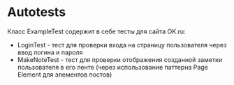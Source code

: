 # Autotests
Класс ExampleTest содержит в себе тесты для сайта OK.ru:
  * LoginTest - тест для проверки входа на страницу пользователя через ввод логина и пароля
  * MakeNoteTest - тест для проверки отображения созданной заметки пользователя в его ленте (через использование паттерна Page Element для элементов постов)
